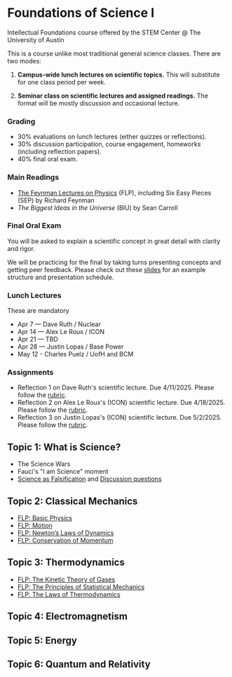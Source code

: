 # Foundations of Science I

Intellectual Foundations course offered by the STEM Center @ The University of Austin

This is a course unlike most traditional general science classes.  There are two modes:

1. **Campus-wide lunch lectures on scientific topics.** This will substitute for one class period per week.

2. **Seminar class on scientific lectures and assigned readings.** The format will be mostly discussion and occasional lecture.

### Grading

- 30% evaluations on lunch lectures (either quizzes or reflections).
- 30% discussion participation, course engagement, homeworks (including reflection papers).
- 40% final oral exam.

### Main Readings

- [The Feynman Lectures on Physics](https://www.feynmanlectures.caltech.edu) (FLP), including Six Easy Pieces (SEP) by Richard Feynman
- *The Biggest Ideas in the Universe* (BIU) by Sean Carroll

### Final Oral Exam

You will be asked to explain a scientific concept in great detail with clarity and rigor.

We will be practicing for the final by taking turns presenting concepts and getting peer feedback.  Please check out these [slides](slides/OralExamFrameworkandDetails.pdf) for an example structure and presentation schedule.

### Lunch Lectures

These are mandatory 

- Apr 7 — Dave Ruth / Nuclear
- Apr 14 — Alex Le Roux / ICON
- Apr 21 — TBD
- Apr 28 — Justin Lopas / Base Power
- May 12 - Charles Puelz / UofH and BCM

### Assignments

- Reflection 1 on Dave Ruth's scientific lecture.  Due 4/11/2025.  Please follow the [rubric](rubrics/TechnicalLectureReflections.pdf).
- Reflection 2 on Alex Le Roux's (ICON) scientific lecture.  Due 4/18/2025.  Please follow the [rubric](rubrics/TechnicalLectureReflections.pdf).
- Reflection 3 on Justin Lopas's (ICON) scientific lecture.  Due 5/2/2025.  Please follow the [rubric](rubrics/TechnicalLectureReflections.pdf).


## Topic 1: What is Science?

- The Science Wars
- Fauci's "I am Science" moment
- [Science as Falsification](readings/popper.pdf) and [Discussion questions](discussion/popper.md)

## Topic 2: Classical Mechanics

- [FLP: Basic Physics](https://www.feynmanlectures.caltech.edu/I_02.html)
- [FLP: Motion](https://www.feynmanlectures.caltech.edu/I_08.html)
- [FLP: Newton’s Laws of Dynamics](https://www.feynmanlectures.caltech.edu/I_09.html)
- [FLP: Conservation of Momentum](https://www.feynmanlectures.caltech.edu/I_10.html)


## Topic 3: Thermodynamics

- [FLP: The Kinetic Theory of Gases](https://www.feynmanlectures.caltech.edu/I_39.html)
- [FLP: The Principles of Statistical Mechanics](https://www.feynmanlectures.caltech.edu/I_40.html)
- [FLP: The Laws of Thermodynamics](https://www.feynmanlectures.caltech.edu/I_44.html)


## Topic 4: Electromagnetism

## Topic 5: Energy

## Topic 6: Quantum and Relativity


